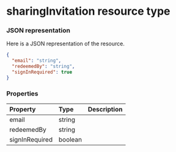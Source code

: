 # sharingInvitation resource type



### JSON representation

Here is a JSON representation of the resource.

<!-- {
  "blockType": "resource",
  "optionalProperties": [

  ],
  "@odata.type": "microsoft.graph.sharinginvitation"
}-->

```json
{
  "email": "string",
  "redeemedBy": "string",
  "signInRequired": true
}

```
### Properties
| Property	   | Type	|Description|
|:---------------|:--------|:----------|
|email|string||
|redeemedBy|string||
|signInRequired|boolean||

<!-- uuid: 8fcb5dbc-d5aa-4681-8e31-b001d5168d79
2015-10-25 14:57:30 UTC -->
<!-- {
  "type": "#page.annotation",
  "description": "sharingInvitation resource",
  "keywords": "",
  "section": "documentation",
  "tocPath": ""
}-->
